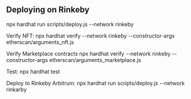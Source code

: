 ## Deploying on Rinkeby
npx hardhat run scripts/deploy.js --network rinkeby

Verify NFT:
npx hardhat verify --network rinkeby --constructor-args etherscan/arguments_nft.js <NFT CONTRACT>

Verify Marketplace contracts
npx hardhat verify --network rinkeby --constructor-args etherscan/arguments_marketplace.js <MARKETPLACE CONTRACT>

Test:
npx hardhat test

Deploy to Rinkeby Arbitrum:
npx hardhat run scripts/deploy.js --network rinkarby
